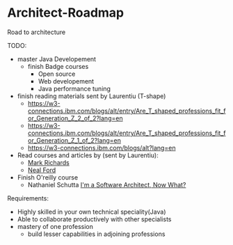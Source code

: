 # Architect-Roadmap
Road to architecture

TODO: 
- master Java Developement
   - finish Badge courses
      - Open source 
      - Web developement
      - Java performance tuning
- finish reading materials sent by Laurentiu (T-shape)
   - https://w3-connections.ibm.com/blogs/alt/entry/Are_T_shaped_professions_fit_for_Generation_Z_2_of_2?lang=en
   - https://w3-connections.ibm.com/blogs/alt/entry/Are_T_shaped_professions_fit_for_Generation_Z_1_of_2?lang=en
   - https://w3-connections.ibm.com/blogs/alt?lang=en
- Read courses and articles by (sent by Laurentiu):
   - [Mark Richards]( https://www.developertoarchitect.com/)
   - [Neal Ford]( http://nealford.com/)
- Finish O'reilly course 
    - Nathaniel Schutta [I'm a Software Architect, Now What?](https://learning.oreilly.com/library/view/im-a-software/9781491935842/) 
    
Requirements: 
- Highly skilled in your own technical speciality(Java)
- Able to collaborate productively with other specialists
- mastery of one profession
   - build lesser capabilities in adjoining professions
